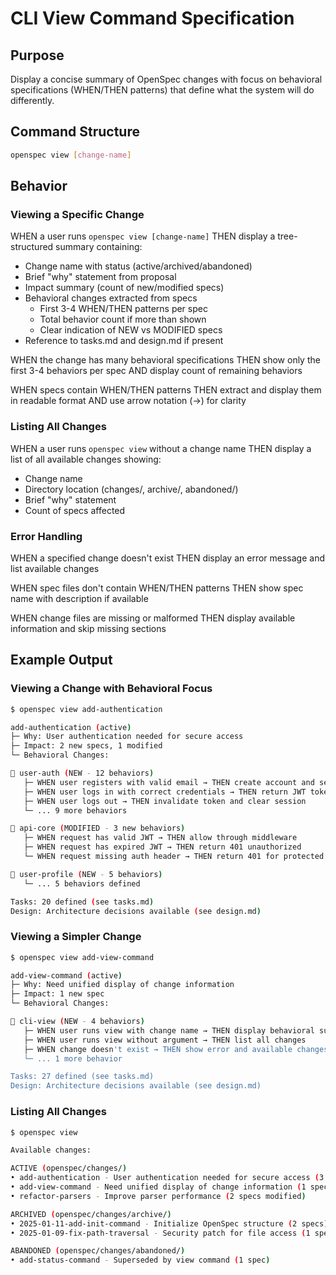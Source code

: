 # CLI View Command Specification

## Purpose
Display a concise summary of OpenSpec changes with focus on behavioral specifications (WHEN/THEN patterns) that define what the system will do differently.

## Command Structure
```bash
openspec view [change-name]
```

## Behavior

### Viewing a Specific Change

WHEN a user runs `openspec view [change-name]`
THEN display a tree-structured summary containing:
- Change name with status (active/archived/abandoned)
- Brief "why" statement from proposal
- Impact summary (count of new/modified specs)
- Behavioral changes extracted from specs
  - First 3-4 WHEN/THEN patterns per spec
  - Total behavior count if more than shown
  - Clear indication of NEW vs MODIFIED specs
- Reference to tasks.md and design.md if present

WHEN the change has many behavioral specifications
THEN show only the first 3-4 behaviors per spec
AND display count of remaining behaviors

WHEN specs contain WHEN/THEN patterns
THEN extract and display them in readable format
AND use arrow notation (→) for clarity

### Listing All Changes

WHEN a user runs `openspec view` without a change name
THEN display a list of all available changes showing:
- Change name
- Directory location (changes/, archive/, abandoned/)
- Brief "why" statement
- Count of specs affected

### Error Handling

WHEN a specified change doesn't exist
THEN display an error message and list available changes

WHEN spec files don't contain WHEN/THEN patterns
THEN show spec name with description if available

WHEN change files are missing or malformed
THEN display available information and skip missing sections

## Example Output

### Viewing a Change with Behavioral Focus
```bash
$ openspec view add-authentication

add-authentication (active)
├─ Why: User authentication needed for secure access
├─ Impact: 2 new specs, 1 modified
└─ Behavioral Changes:

📝 user-auth (NEW - 12 behaviors)
   ├─ WHEN user registers with valid email → THEN create account and send confirmation
   ├─ WHEN user logs in with correct credentials → THEN return JWT token
   ├─ WHEN user logs out → THEN invalidate token and clear session
   └─ ... 9 more behaviors

📝 api-core (MODIFIED - 3 new behaviors)
   ├─ WHEN request has valid JWT → THEN allow through middleware
   ├─ WHEN request has expired JWT → THEN return 401 unauthorized
   └─ WHEN request missing auth header → THEN return 401 for protected routes

📝 user-profile (NEW - 5 behaviors)
   └─ ... 5 behaviors defined

Tasks: 20 defined (see tasks.md)
Design: Architecture decisions available (see design.md)
```

### Viewing a Simpler Change
```bash
$ openspec view add-view-command

add-view-command (active)
├─ Why: Need unified display of change information
├─ Impact: 1 new spec
└─ Behavioral Changes:

📝 cli-view (NEW - 4 behaviors)
   ├─ WHEN user runs view with change name → THEN display behavioral summary
   ├─ WHEN user runs view without argument → THEN list all changes
   ├─ WHEN change doesn't exist → THEN show error and available changes
   └─ ... 1 more behavior

Tasks: 27 defined (see tasks.md)
Design: Architecture decisions available (see design.md)
```

### Listing All Changes
```bash
$ openspec view

Available changes:

ACTIVE (openspec/changes/)
• add-authentication - User authentication needed for secure access (3 specs)
• add-view-command - Need unified display of change information (1 spec)
• refactor-parsers - Improve parser performance (2 specs modified)

ARCHIVED (openspec/changes/archive/)
• 2025-01-11-add-init-command - Initialize OpenSpec structure (2 specs)
• 2025-01-09-fix-path-traversal - Security patch for file access (1 spec)

ABANDONED (openspec/changes/abandoned/)
• add-status-command - Superseded by view command (1 spec)
```